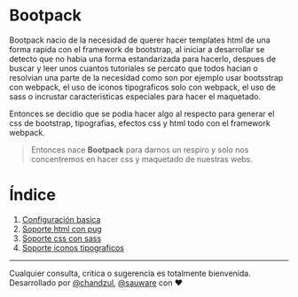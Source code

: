 # Bootpack

Bootpack nacio de la necesidad de querer hacer templates html de una forma rapida con el framework de bootstrap, al iniciar a desarrollar se detecto que no habia una forma estandarizada para hacerlo, despues de buscar y leer unos cuantos tutoriales se percato que todos hacian o resolvian una parte de la necesidad como son por ejemplo usar bootsstrap con webpack, el uso de iconos tipograficos solo con webpack, el uso de sass o incrustar caracteristicas especiales para hacer el maquetado.

Entonces se decidio que se podia hacer algo al respecto para generar el css de bootstrap, tipografias, efectos css y html todo con el framework webpack.

> Entonces nace **Bootpack** para darnos un respiro y solo nos concentremos en hacer css y maquetado de nuestras webs.

# Índice

1. [Configuración basica](https://github.com/mayanfy/bootstrap-webpack-tutorial/blob/master/capitulos/2-bootpack/1-configuracion-basica.md)
2. [Soporte html con pug](#)
3. [Soporte css con sass](#)
4. [Soporte iconos tipograficos](#)

***

Cualquier consulta, critica o sugerencia es totalmente bienvenida. Desarrollado por [@chandzul](https://chandzul.com), [@sauware](https://sauware.com) con :heart: